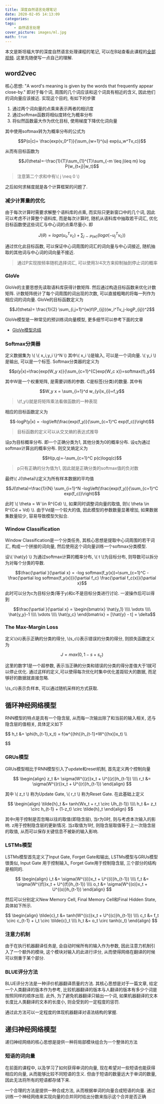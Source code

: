 ```yaml
---
title: 深度自然语言处理笔记
date: 2020-02-05 14:13:09
categories:
tags:
    - 自然语言处理
cover_picture: images/ml.jpg
math: true
---
```



本文是斯坦福大学的深度自然语言处理课程的笔记, 可以在B站查看此课程的[全部视频](https://www.bilibili.com/video/av76072224). 这里先随便写一点自己的理解.


word2vec
--------------

核心思想: "A word's meaning is given by the words that frequently appear close-by." 即对于每个词, 周围的几个词应该和这个词具有相近的含义, 因此他们的词向量应该接近. 实现这个目的, 有如下的步骤

1. 通过两个词向量的点乘来表示两者的相识度
2. 通过softmax函数将相似度转化为概率分布
3. 将似然函数最大作为优化目标, 使用梯度下降优化词向量


其中使用softmax转为为概率分布的公式为

$$P(o|c)= \frac{exp(v_0^T)}{\sum_{w=1}^{u} exp(u_w^Tv_c)}$$

从而有目标函数为

$$J(\theta)=-\frac{1}{T}\sum_{1}^{T}\sum_{-m \leq j\leq m} log P(w_{t+j}|w_t)$$

> 注意第二个求和中有\\( j \neq 0 \\)

之后如何求梯度就是各个计算框架的问题了.

### 减少计算量的优化

由于每次计算时需要求解整个语料库的点乘, 而实际只更新窗口中的几个词, 因此可以考虑不计算整个语料库, 而是每次计算时, 随机从语料库中抽取若干词汇, 优化目标函数使这些词汇与中心词的点乘尽量小. 即

$$J(\theta)=log\sigma(u_o^Tv_c)+\sum_{j\sim P(w)}(log\sigma(-u_j^Tv_c))$$

通过优化此目标函数, 可以保证中心词周围的词汇的词向量与中心词接近, 随机抽取的其他词与中心词的词向量不接近.

> 通过P实现按频率随机选择词汇, 可以使用3/4次方来抑制抽到停止词的概率

### GloVe

GloVe的主要思想先读取语料库获得计数矩阵. 然后通过构造目标函数来优化计数矩阵. 计数矩阵统计了每个词周围的词出现的次数, 可以直接粗略的将每一列作为相应词的词向量. GloVe的目标函数定义为

$$J(\theta)= \frac{1}{2} \sum_{i,j=1}^{w}f(P_{ij})(w_i^Tv_j-logP_{ij})^2$$

GloVe模型是一种常见的预训练词向量模型, 更多细节可以参考下面的文章

- [GloVe模型总结](https://zhuanlan.zhihu.com/p/58389508)


### Softmax分类器


定义数据集为 \\( \\{ x_i,y_i \\}^N \\) 其中\\( x_i \\)是输入, 可以是一个词向量. \\( y_i \\)是输出, 可以是一个标签. Softmax分类器的定义为

$$p(y|x)=\frac{exp(W_y x)}{\sum_{c=1}^{C}exp(W_c x)}=softmax(f)_y$$

其中W是一个权重矩阵, 是需要训练的参数. C是标签(分类)的数量. 其中有

$$W_y x = \sum_{i=1}^d w_{yi}x_{i}=f_y$$

> \\(f_y\\)就是将矩阵乘法看做函数的一种表现

相应的目标函数定义为

$$-logP(y|x) = -log\left(\frac{exp(f_y)}{\sum_{c=1}^C exp(f_c)}\right)$$

> 目标函数的定义可以从交叉熵的表达式推导

设p为目标概率分布. 即一个正确分类为1, 其他分类为0的概率分布. 设q为通过softmax计算出的概率分布. 则交叉熵定义为

$$H(p,q)=-\sum_{c=1}^C p(c)logq(c)$$

> p只有正确的分为值为1, 因此就是正确分类的softmax值的负对数

最终\\( J(\theta)\\)定义为所有样本数据的平均值

$$J(\theta)=\frac{1}{N} \sum_{i=1}^N -log\left(\frac{exp(f_y)}{\sum_{c=1}^C exp(f_c)}\right)$$

此时 \\( \theta = W \in R^{Cd} \\), 如果同时调整词向量的取值, 则\\( \theta \in R^{Cd + Vd} \\). 由于Vd是一个较大的值, 因此模型的参数数量显著增加, 如果数据集数量较少, 容易导致模型欠拟合.


### Window Classification

Window Classification是一个分类任务, 其核心思想是提取中心词周围的若干词汇, 构成一个拼接的词向量, 然后使用这个词向量训练一个softmax分类模型.

设\\( \hat{y} \\) 为通过softmax计算的概率分布, \\( t \\)为目标分布, 则导数可以拆分为对每个分类的导数.

$$\frac{\partial }{\partial x} = -log softmax(f_y(x))=\sum_{c=1}^C - \frac{\partial log softmax(f_y(x))}{\partial f_c} \frac{\partial f_c(x)}{\partial x}$$

此时可以分为c为目标分类(等于y)和c不是目标分类进行讨论. 一波操作后可以得到

$$\frac{\partial }{\partial x} = \begin{bmatrix}
\hat{y_1}
\\\\ 
\vdots 
\\\\ 
\hat{y_y}-1
\\\\ 
\vdots
\\\\ 
\hat{y_c}
\end{bmatrix}
= [\hat{y} - t] = \delta$$

### The Max-Margin Loss

定义\\(s\\)表示正确的分类的得分, \\(s_c\\)表示错误的分类的得分, 则损失函数定义为

$$J=max(0, 1-s+s_c)$$

这里的数字1是一个超参数, 表示当正确的分类和错误的分类的得分差值大于1就可以停止优化. 通过这样的定义,可以使得每次优化时集中优化差距较大的数据, 而足够好的数据就直接忽略.

\\(s_c\\)表示负样本, 可以通过随机采样的方式获取.



循环神经网络模型
-----------------


RNN模型的特点是具有一个隐含层, 从而每一次输出除了和当前的输入相关, 还与隐含层的值相关, 具体定义如下

$$
h_t &= \phi(h_{t-1},x_t) = f(w^{(hh)}h_{t-1}+W^{(hx)}x_t) \\\\

$$


### GRUs模型

GRUs模型相比于RNN模型引入了update和reset机制, 首先定义两个控制向量

$$
\begin{align}
z_t &= \sigma(W^{(z)}x_t + U^{(z)}h_{t-1}) \\\\
r_t &= \sigma(W^{(r)}x_t + U^{(r)}h_{t-1})
\end{align}
$$

其中 \\( z_t \\) 称为Update Gate, \\( r_t \\) 称为Reset Gate. 在此基础上定义

$$
\begin{align}
\tilde{h}_t &= tanh(Wx_t + r_t \circ Uh_{t-1}) \\\\
h_t         &= z_t \circ h_{t-1} + (1-z_t) \circ \tilde{h}_t
\end{align}
$$

其中r用于控制是否忽略以往的取值(即隐含层), 当r为0时, 则与考虑本次输入的影响. z用于控制隐含层的更新情况. 当z取值为1时, 则隐含层取值等于上一次隐含层的取值, 从而可以保存关键信息不被新的输入影响.

### LSTMs模型

LSTMs模型首先定义了Input Gate, Forget Gate和输出, LSTMs模型与GRUs模型很类似, Input Gate 用于控制输入, Forget Gate用于控制隐含层, 三个部分的结构是相同的.

$$
\begin{align}
i_t &= \sigma(W^{(i)}x_t + U^{(i)}h_{t-1}) \\\\
f_t &= \sigma(W^{(f)}x_t + U^{(f)}h_{t-1}) \\\\
o_t &= \sigma(W^{(o)}x_t + U^{(o)}h_{t-1})
\end{align}
$$

然后可以分别定义New Memory Cell, Final Memory Cell和Final Hidden State, 具体如下所示.

$$
\begin{align}
\tilde{c}_t &= tanh(W^{(c)}x_t + U^{(c)}h_{t-1})  \\\\
c_t         &= f_t \circ c_{t-1} + i_t \circ \tilde{c}_t \\\\   
h_t         &= o_t \circ tanh(c_t)
\end{align}
$$

### 注意力机制

由于在执行机器翻译任务是, 会自动时候所有的输入作为参数, 因此注意力机制引入了一个额外的模块, 这个模块对输入的此进行评分, 从而使得网络在翻译的时候可以侧重于某个部分.

### BLUE评分方法

BLUE评分方法是一种评价机器翻译质量的方法. 其核心思想是对于一篇文章, 给定一个人类翻译的版本作为参考, 比较机器翻译的版本与人翻译的版本有多少个词是按照同样的顺序出现. 此外, 为了避免机器翻译只输出一个词, 如果机器翻译的文本长度比人类翻译的文本的长度小, 则会受到的一定程度的惩罚.

通过此方法可以一定程度的体现机器翻译对语法结构的掌握.




递归神经网络模型
------------------------

递归神经网络的核心思想是提供一种将局部模块组合为一个整体的方法


### 短语的词向量

在前面的课程中, 以及学习了如何获得单词的向量, 现在希望对一些短语也能获得相应的向量, 从而能够比较不同短语的含义. 但由于短语的数量远大于单词的数量, 因此无法将所有的短语都存储下来.

一个合理的方法是提供一种合成方法, 从而根据单词的向量合成短语的向量.  通过训练一个神经网络来实现向量的合并同时给出分数来指示这个合并是否正确